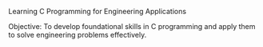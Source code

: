 Learning C Programming for Engineering Applications

Objective:
To develop foundational skills in C programming and apply them to solve engineering problems effectively.

